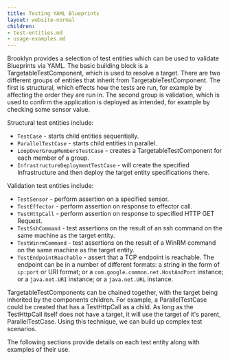 ```yaml
---
title: Testing YAML Blueprints
layout: website-normal
children:
- test-entities.md
- usage-examples.md
---
```


Brooklyn provides a selection of test entities which can be used to validate Blueprints via YAML. The basic building block is a TargetableTestComponent, which is used to resolve a target. There are two different groups of entities that inherit from TargetableTestComponent. The first is structural, which effects how the tests are run, for example by affecting the order they are run in. The second group is validation, which is used to confirm the application is deployed as intended, for example by checking some sensor value.

Structural test entities include:

- `TestCase`  - starts child entities sequentially.
- `ParallelTestCase` - starts child entities in parallel.
- `LoopOverGroupMembersTestCase` - creates a TargetableTestComponent for each member of a group.
- `InfrastructureDeploymentTestCase` - will create the specified Infrastructure and then deploy the target entity specifications there.

Validation test entities include:

- `TestSensor` - perform assertion on a specified sensor.
- `TestEffector` - perform assertion on response to effector call.
- `TestHttpCall` - perform assertion on response to specified HTTP GET Request.
- `TestSshCommand` - test assertions on the result of an ssh command on the same machine as the target entity.
- `TestWinrmCommand` - test assertions on the result of a WinRM command on the same machine as the target entity.
- `TestEndpointReachable` - assert that a TCP endpoint is reachable. The endpoint can be in a 
  number of different formats: a string in the form of `ip:port` or URI format; or a 
  `com.google.common.net.HostAndPort` instance; or a `java.net.URI` instance; or a `java.net.URL` instance.

TargetableTestComponents can be chained together, with the target being inherited by the components children. For example, a ParallelTestCase could be created that has a TestHttpCall as a child. As long as the TestHttpCall itself does not have a target, it will use the target of it's parent, ParallelTestCase. Using this technique, we can build up complex test scenarios.

The following sections provide details on each test entity along with examples of their use.


